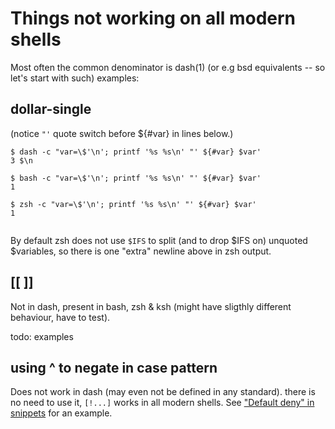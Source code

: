 
Things not working on all modern shells
=======================================

Most often the common denominator is dash(1) (or e.g bsd equivalents
-- so let's start with such) examples:

dollar-single
-------------

(notice `"'` quote switch before ${#var} in lines below.)

    $ dash -c "var=\$'\n'; printf '%s %s\n' "' ${#var} $var'
    3 $\n

    $ bash -c "var=\$'\n'; printf '%s %s\n' "' ${#var} $var'
    1

    $ zsh -c "var=\$'\n'; printf '%s %s\n' "' ${#var} $var'
    1
     

By default zsh does not use `$IFS` to split (and to drop $IFS on)
unquoted $variables, so there is one "extra" newline above in
zsh output.

[[ ]]
-----

Not in dash, present in bash, zsh & ksh (might have sligthly different
behaviour, have to test).

todo: examples


using ^ to negate in case pattern
---------------------------------

Does not work in dash (may even not be defined in any standard). there
is no need to use it, `[!...]` works in all modern shells. See
["Default deny" in snippets](snippets.md#default-deny---everything-not-explicitly-permitted-is-forbidden)
for an example.
